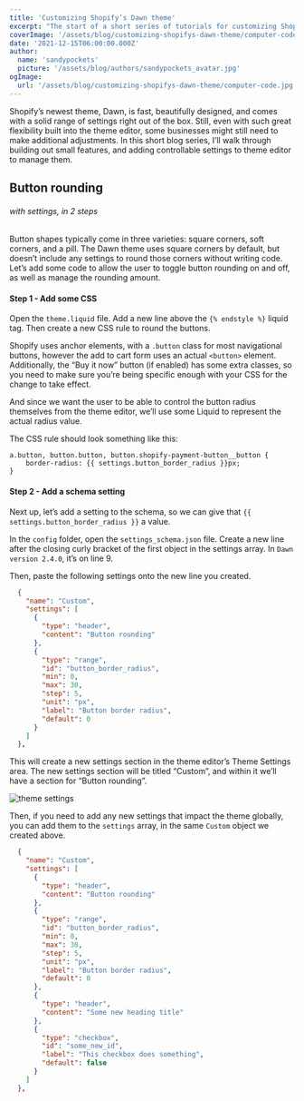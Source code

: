 ```yaml
---
title: 'Customizing Shopify’s Dawn theme'
excerpt: "The start of a short series of tutorials for customizing Shopify's newest theme, Dawn."
coverImage: '/assets/blog/customizing-shopifys-dawn-theme/computer-code.jpg'
date: '2021-12-15T06:00:00.000Z'
author:
  name: 'sandypockets'
  picture: '/assets/blog/authors/sandypockets_avatar.jpg'
ogImage:
  url: '/assets/blog/customizing-shopifys-dawn-theme/computer-code.jpg'
---
```


Shopify’s newest theme, Dawn, is fast, beautifully designed, and comes with a solid range of settings right out of the box. Still, even with such great flexibility built into the theme editor, some businesses might still need to make additional adjustments. In this short blog series, I’ll walk through building out small features, and adding controllable settings to theme editor to manage them.

## Button rounding
###### with settings, in 2 steps
Button shapes typically come in three varieties: square corners, soft corners, and a pill. The Dawn theme uses square corners by default, but doesn’t include any settings to round those corners without writing code. Let’s add some code to allow the user to toggle button rounding on and off, as well as manage the rounding amount.

#### Step 1  - Add some CSS
Open the `theme.liquid` file. Add a new line above the `{% endstyle %}` liquid tag. Then create a new CSS rule to round the buttons.

Shopify uses anchor elements, with a `.button` class for most navigational buttons, however the add to cart form uses an actual `<button>` element. Additionally, the “Buy it now” button (if enabled) has some extra classes, so you need to make sure you’re being specific enough with your CSS for the change to take effect.

And since we want the user to be able to control the button radius themselves from the theme editor, we’ll use some Liquid to represent the actual radius value.

The CSS rule should look something like this:

```liquid
a.button, button.button, button.shopify-payment-button__button {
	border-radius: {{ settings.button_border_radius }}px;
}
```

#### Step 2 - Add a schema setting
Next up, let’s add a setting to the schema, so we can give that `{{ settings.button_border_radius }}` a value.

In the `config` folder, open the `settings_schema.json` file. Create a new line after the closing curly bracket of the first object in the settings array. In `Dawn version 2.4.0`, it’s on line 9.

Then, paste the following settings onto the new line you created.

```json
  {
    "name": "Custom",
    "settings": [
      {
        "type": "header",
        "content": "Button rounding"
      },
      {
        "type": "range",
        "id": "button_border_radius",
        "min": 0,
        "max": 30,
        "step": 5,
        "unit": "px",
        "label": "Button border radius",
        "default": 0
      }
    ]
  },
```

This will create a new settings section in the theme editor’s Theme Settings area. The new settings section will be titled “Custom”, and within it we’ll have a section for “Button rounding”.

![theme settings](/assets/blog/customizing-shopifys-dawn-theme/theme-settings.png)

Then, if you need to add any new settings that impact the theme globally, you can add them to the `settings` array, in the same `Custom` object we created above.

```json
  {
    "name": "Custom",
    "settings": [
      {
        "type": "header",
        "content": "Button rounding"
      },
      {
        "type": "range",
        "id": "button_border_radius",
        "min": 0,
        "max": 30,
        "step": 5,
        "unit": "px",
        "label": "Button border radius",
        "default": 0
      },
	  {
        "type": "header",
        "content": "Some new heading title"
      },
      {
        "type": "checkbox",
        "id": "some_new_id",
        "label": "This checkbox does something",
        "default": false
      }
    ]
  },
```
